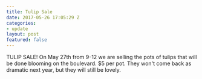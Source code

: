 ```yaml
---
title: Tulip Sale
date: 2017-05-26 17:05:29 Z
categories:
- update
layout: post
featured: false
---
```


TULIP SALE! On May 27th from 9-12 we are selling the pots of tulips that will be done blooming on the boulevard. $5 per pot. They won't come back as dramatic next year, but they will still be lovely.
